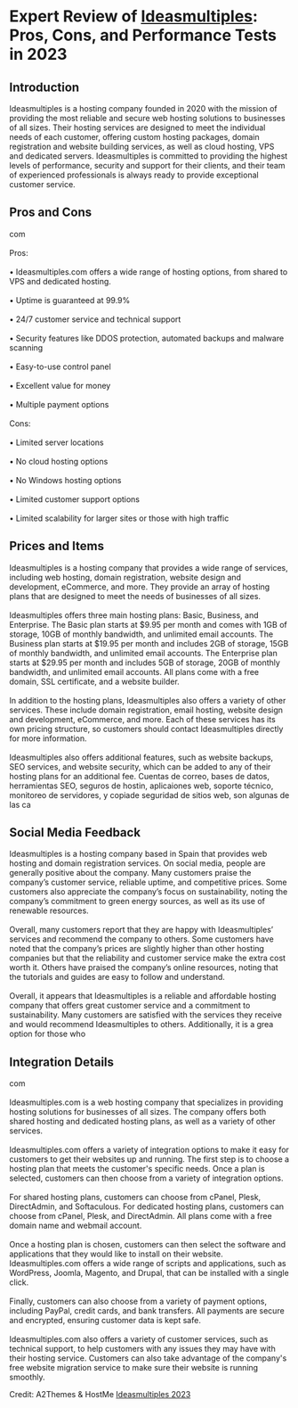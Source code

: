 <h1>Expert Review of <a href="https://a2themes.com/ideasmultiples-reviews">Ideasmultiples</a>: Pros, Cons, and Performance Tests in 2023</h1>
<h2>Introduction</h2>
Ideasmultiples is a hosting company founded in 2020 with the mission of providing the most reliable and secure web hosting solutions to businesses of all sizes. Their hosting services are designed to meet the individual needs of each customer, offering custom hosting packages, domain registration and website building services, as well as cloud hosting, VPS and dedicated servers. Ideasmultiples is committed to providing the highest levels of performance, security and support for their clients, and their team of experienced professionals is always ready to provide exceptional customer service.
<h2>Pros and Cons</h2>
com<br><br>Pros:<br><br>• Ideasmultiples.com offers a wide range of hosting options, from shared to VPS and dedicated hosting.<br><br>• Uptime is guaranteed at 99.9%<br><br>• 24/7 customer service and technical support<br><br>• Security features like DDOS protection, automated backups and malware scanning<br><br>• Easy-to-use control panel<br><br>• Excellent value for money<br><br>• Multiple payment options<br><br>Cons:<br><br>• Limited server locations<br><br>• No cloud hosting options<br><br>• No Windows hosting options<br><br>• Limited customer support options<br><br>• Limited scalability for larger sites or those with high traffic
<h2>Prices and Items</h2>
Ideasmultiples is a hosting company that provides a wide range of services, including web hosting, domain registration, website design and development, eCommerce, and more. They provide an array of hosting plans that are designed to meet the needs of businesses of all sizes. <br><br>Ideasmultiples offers three main hosting plans: Basic, Business, and Enterprise. The Basic plan starts at $9.95 per month and comes with 1GB of storage, 10GB of monthly bandwidth, and unlimited email accounts. The Business plan starts at $19.95 per month and includes 2GB of storage, 15GB of monthly bandwidth, and unlimited email accounts. The Enterprise plan starts at $29.95 per month and includes 5GB of storage, 20GB of monthly bandwidth, and unlimited email accounts. All plans come with a free domain, SSL certificate, and a website builder.<br><br>In addition to the hosting plans, Ideasmultiples also offers a variety of other services. These include domain registration, email hosting, website design and development, eCommerce, and more. Each of these services has its own pricing structure, so customers should contact Ideasmultiples directly for more information. <br><br>Ideasmultiples also offers additional features, such as website backups, SEO services, and website security, which can be added to any of their hosting plans for an additional fee. Cuentas de correo, bases de datos, herramientas SEO, seguros de hostin, aplicaiones web, soporte técnico, monitoreo de servidores, y copiade seguridad de sitios web, son algunas de las ca
<h2>Social Media Feedback</h2>
Ideasmultiples is a hosting company based in Spain that provides web hosting and domain registration services. On social media, people are generally positive about the company. Many customers praise the company’s customer service, reliable uptime, and competitive prices. Some customers also appreciate the company’s focus on sustainability, noting the company’s commitment to green energy sources, as well as its use of renewable resources.<br><br>Overall, many customers report that they are happy with Ideasmultiples’ services and recommend the company to others. Some customers have noted that the company’s prices are slightly higher than other hosting companies but that the reliability and customer service make the extra cost worth it. Others have praised the company’s online resources, noting that the tutorials and guides are easy to follow and understand.<br><br>Overall, it appears that Ideasmultiples is a reliable and affordable hosting company that offers great customer service and a commitment to sustainability. Many customers are satisfied with the services they receive and would recommend Ideasmultiples to others. Additionally, it is a grea option for those who
<h2>Integration Details</h2>
com<br><br>Ideasmultiples.com is a web hosting company that specializes in providing hosting solutions for businesses of all sizes. The company offers both shared hosting and dedicated hosting plans, as well as a variety of other services.<br><br>Ideasmultiples.com offers a variety of integration options to make it easy for customers to get their websites up and running. The first step is to choose a hosting plan that meets the customer's specific needs. Once a plan is selected, customers can then choose from a variety of integration options.<br><br>For shared hosting plans, customers can choose from cPanel, Plesk, DirectAdmin, and Softaculous. For dedicated hosting plans, customers can choose from cPanel, Plesk, and DirectAdmin. All plans come with a free domain name and webmail account.<br><br>Once a hosting plan is chosen, customers can then select the software and applications that they would like to install on their website. Ideasmultiples.com offers a wide range of scripts and applications, such as WordPress, Joomla, Magento, and Drupal, that can be installed with a single click.<br><br>Finally, customers can also choose from a variety of payment options, including PayPal, credit cards, and bank transfers. All payments are secure and encrypted, ensuring customer data is kept safe.<br><br>Ideasmultiples.com also offers a variety of customer services, such as technical support, to help customers with any issues they may have with their hosting service. Customers can also take advantage of the company's free website migration service to make sure their website is running smoothly.
<p>Credit: A2Themes & HostMe <a href="https://a2themes.com/ideasmultiples-reviews">Ideasmultiples 2023</a></p>